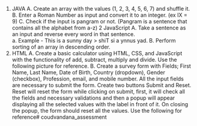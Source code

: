 1. JAVA 
A. Create an array with the values (1, 2, 3, 4, 5, 6, 7) and shuffle it. 
B. Enter a Roman Number as input and convert it to an integer. (ex IX = 9) 
C. Check if the input is pangram or not. (Pangram is a sentence that contains all the alphabet from a-z) 
2 JavaScript 
A. Take a sentence as an input and reverse every word in that sentence.  
a. Example - This is a sunny day > shiT si a ynnus yad. 
B. Perform sorting of an array in descending order. 
3. HTML 
A. Create a basic calculator using HTML, CSS, and JavaScript with the functionality of add, subtract, multiply and divide. Use the following picture for reference.
B. Create a survey form with Fields; First Name, Last Name, Date of Birth, Country (dropdown), Gender (checkbox),  Profession,  email,  and  mobile  number.  All  the  input  fields  are necessary to submit the form. Create two buttons Submit and Reset. Reset will reset the form while clicking on submit, first, it will check all the fields and necessary validations and then a popup will appear displaying all the selected values with the label in front of it. On closing the popup, the form should reset all the values. Use the following for reference# coudvandana_assessment
